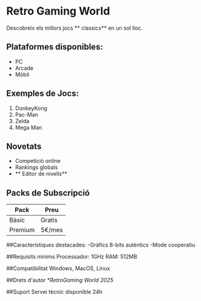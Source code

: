 # Retro Gaming World

Descobreix els millors jocs ** classics** en un sol lloc.

## Plataformes disponibles:
- PC
- Arcade
- Mòbil

## Exemples de Jocs:
1. DonkeyKong
2. Pac-Man
3. Zelda
4. Mega Man

## Novetats
- Competiciò online
- Rankings globals
- ** Editor de nivells**

## Packs de Subscripció
|Pack   |Preu  |
|-------|----  |
|Bàsic  |Gratis|
|Premium|5€/mes|

##Característiques destacades:
-Gràfics 8-bits autèntics
-Mode cooperatiu

##Requisits mínims
Processador: 1GHz
RAM: 512MB

##Compatibilitat
Windows, MacOS, Linux

##Drets d'autor
**RetroGaming World 2025*

##Suport
Servei tècnic disponible 24h

